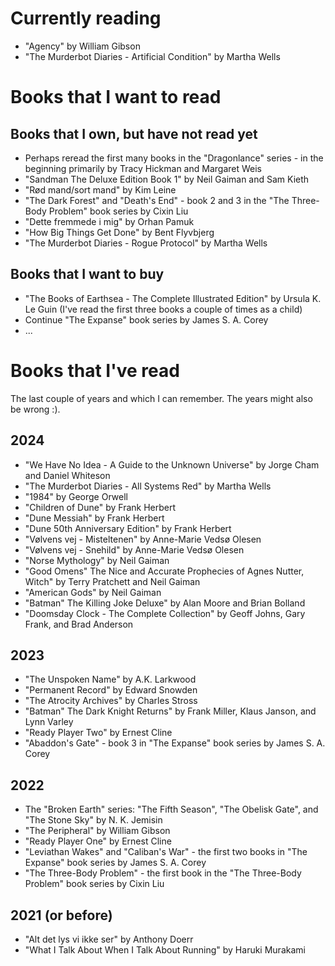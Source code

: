 # Currently reading
* "Agency" by William Gibson
* "The Murderbot Diaries - Artificial Condition" by Martha Wells

# Books that I want to read

## Books that I own, but have not read yet
* Perhaps reread the first many books in the "Dragonlance" series - in the beginning primarily by Tracy Hickman and Margaret Weis 
* "Sandman The Deluxe Edition Book 1" by Neil Gaiman and Sam Kieth
* "Rød mand/sort mand" by Kim Leine
* "The Dark Forest" and "Death's End" - book 2 and 3 in the "The Three-Body Problem" book series by Cixin Liu
* "Dette fremmede i mig" by Orhan Pamuk
* "How Big Things Get Done" by Bent Flyvbjerg
* "The Murderbot Diaries - Rogue Protocol" by Martha Wells

## Books that I want to buy
* "The Books of Earthsea - The Complete Illustrated Edition" by Ursula K. Le Guin (I've read the first three books a couple of times as a child)
* Continue "The Expanse" book series by James S. A. Corey
* ...

# Books that I've read

The last couple of years and which I can remember. The years might also be wrong :).

## 2024
* "We Have No Idea - A Guide to the Unknown Universe" by Jorge Cham and Daniel Whiteson
* "The Murderbot Diaries - All Systems Red" by Martha Wells
* "1984" by George Orwell
* "Children of Dune" by Frank Herbert
* "Dune Messiah" by Frank Herbert
* "Dune 50th Anniversary Edition" by Frank Herbert
* "Vølvens vej - Misteltenen" by Anne-Marie Vedsø Olesen
* "Vølvens vej - Snehild" by Anne-Marie Vedsø Olesen
* "Norse Mythology" by Neil Gaiman
* "Good Omens" The Nice and Accurate Prophecies of Agnes Nutter, Witch" by Terry Pratchett and Neil Gaiman
* "American Gods" by Neil Gaiman
* "Batman" The Killing Joke Deluxe" by Alan Moore and Brian Bolland
* "Doomsday Clock - The Complete Collection" by Geoff Johns, Gary Frank, and Brad Anderson

## 2023
* "The Unspoken Name" by A.K. Larkwood
* "Permanent Record" by Edward Snowden
* "The Atrocity Archives" by Charles Stross
* "Batman" The Dark Knight Returns" by Frank Miller, Klaus Janson, and Lynn Varley
* "Ready Player Two" by Ernest Cline
* "Abaddon's Gate" - book 3 in "The Expanse" book series by James S. A. Corey

## 2022
* The "Broken Earth" series: "The Fifth Season", "The Obelisk Gate", and "The Stone Sky" by  N. K. Jemisin
* "The Peripheral" by William Gibson
* "Ready Player One" by Ernest Cline
* "Leviathan Wakes" and "Caliban's War" - the first two books in "The Expanse" book series by James S. A. Corey
* "The Three-Body Problem" - the first book in the "The Three-Body Problem" book series by Cixin Liu

## 2021 (or before)
* "Alt det lys vi ikke ser" by Anthony Doerr
* "What I Talk About When I Talk About Running" by Haruki Murakami
